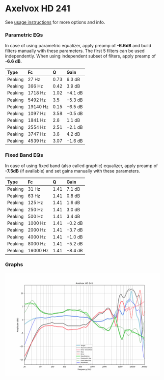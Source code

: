 # Axelvox HD 241
See [usage instructions](https://github.com/jaakkopasanen/AutoEq#usage) for more options and info.

### Parametric EQs
In case of using parametric equalizer, apply preamp of **-6.6dB** and build filters manually
with these parameters. The first 5 filters can be used independently.
When using independent subset of filters, apply preamp of **-6.6 dB**.

| Type    | Fc       |    Q | Gain    |
|:--------|:---------|:-----|:--------|
| Peaking | 27 Hz    | 0.73 | 6.3 dB  |
| Peaking | 366 Hz   | 0.42 | 3.9 dB  |
| Peaking | 1718 Hz  | 1.02 | -4.1 dB |
| Peaking | 5492 Hz  | 3.5  | -5.3 dB |
| Peaking | 19140 Hz | 0.15 | -6.5 dB |
| Peaking | 1097 Hz  | 3.58 | -0.5 dB |
| Peaking | 1841 Hz  | 2.6  | 1.1 dB  |
| Peaking | 2554 Hz  | 2.51 | -2.1 dB |
| Peaking | 3747 Hz  | 3.6  | 4.2 dB  |
| Peaking | 4539 Hz  | 3.07 | -1.6 dB |

### Fixed Band EQs
In case of using fixed band (also called graphic) equalizer, apply preamp of **-7.5dB**
(if available) and set gains manually with these parameters.

| Type    | Fc       |    Q | Gain    |
|:--------|:---------|:-----|:--------|
| Peaking | 31 Hz    | 1.41 | 7.1 dB  |
| Peaking | 63 Hz    | 1.41 | 0.8 dB  |
| Peaking | 125 Hz   | 1.41 | 1.6 dB  |
| Peaking | 250 Hz   | 1.41 | 3.0 dB  |
| Peaking | 500 Hz   | 1.41 | 3.4 dB  |
| Peaking | 1000 Hz  | 1.41 | -0.2 dB |
| Peaking | 2000 Hz  | 1.41 | -3.7 dB |
| Peaking | 4000 Hz  | 1.41 | -1.0 dB |
| Peaking | 8000 Hz  | 1.41 | -5.2 dB |
| Peaking | 16000 Hz | 1.41 | -8.4 dB |

### Graphs
![](./Axelvox%20HD%20241.png)